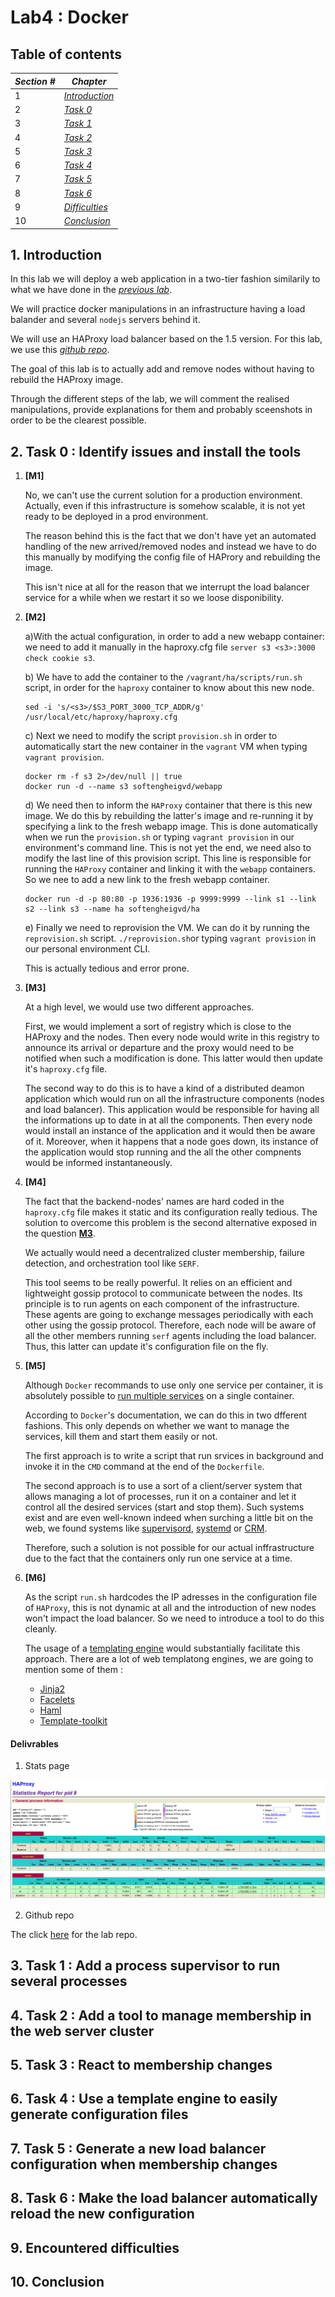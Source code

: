 # Lab4 : Docker


## Table of contents
|*Section #*|*Chapter*				  		|
|-----------|-------------------------------|
|1			|[*Introduction*](#Intro)		|
|2			|[*Task 0*](#Task0)      		|
|3			|[*Task 1*](#Task1)      		|
|4			|[*Task 2*](#Task2)      		|
|5			|[*Task 3*](#Task3)      		|
|6			|[*Task 4*](#Task4)      		|
|7			|[*Task 5*](#Task5)      		|
|8			|[*Task 6*](#Task6)      		|
|9			|[*Difficulties*](#Difficulties)|
|10			|[*Conclusion*](#Conclusion)    |

## <a name="Intro"></a>1.	Introduction
In this lab we will deploy a web application in a two-tier fashion similarily to what we have done in the [*previous lab*](https://github.com/alimiladi/Teaching-HEIGVD-AIT-2015-Labo-Load-Balancing). 

We will practice docker manipulations in an infrastructure having a load balander and several `nodejs` servers behind it.

We will use an HAProxy load balancer based on the 1.5 version.
For this lab, we use this [*github repo*](https://github.com/alimiladi/Teaching-HEIGVD-AIT-2016-Labo-Docker).

The goal of this lab is to actually add and remove nodes without having to rebuild the HAProxy image.

Through the different steps of the lab, we will comment the realised manipulations, provide explanations for them and probably sceenshots in order to be the clearest possible.

## <a name="Task0"></a>2.	Task 0 : Identify issues and install the tools
1. <a name="M1"></a>**[M1]** 

	No, we can't use the current solution for a production environment. Actually, even if this infrastructure is somehow scalable, it is not yet ready to be deployed in a prod environment.

	The reason behind this is the fact that we don't have yet an automated handling of the new arrived/removed nodes and instead we have to do this manually by modifying the config file of HAProry and rebuilding the image.

	This isn't nice at all for the reason that we interrupt the load balancer service for a while when we restart it so we loose disponibility.

2. <a name="M2"></a>**[M2]**

	a)With the actual configuration, in order to add a new webapp container:
	we need to add it manually in the haproxy.cfg file `server s3 <s3>:3000 check cookie s3`.

	b) We have to add the container to the `/vagrant/ha/scripts/run.sh` script, in order for the `haproxy` container to know about this new node.
	```
	sed -i 's/<s3>/$S3_PORT_3000_TCP_ADDR/g' /usr/local/etc/haproxy/haproxy.cfg
	```

	c) Next we need to modify the script `provision.sh` in order to automatically start the new container in the `vagrant` VM when typing `vagrant provision`.
	```
	docker rm -f s3 2>/dev/null || true
	docker run -d --name s3 softengheigvd/webapp
	```

	d) We need then to inform the `HAProxy` container that there is this new image. We do this by rebuilding the latter's image and re-running it by specifying a link to the fresh webapp image. This is done automatically when we run the `provision.sh` or typing `vagrant provision` in our environment's command line.
	This is not yet the end, we need also to modify the last line of this provision script. This line is responsible for running the `HAProxy`  container and linking it with the `webapp` containers. So we nee to add a new link to the fresh webapp container.
	```
	docker run -d -p 80:80 -p 1936:1936 -p 9999:9999 --link s1 --link s2 --link s3 --name ha softengheigvd/ha
	```

	e) Finally we need to reprovision the VM. We can do it by running the `reprovision.sh` script.
	```./reprovision.sh```or typing `vagrant provision` in our personal environment CLI. 
	
	This is actually tedious and error prone.

3. <a name="M3"></a>**[M3]**

	At a high level, we would use two different approaches. 

	First, we would implement a sort of registry which is close to the HAProxy and the nodes. Then every node would write in this registry to announce its arrival or departure and the proxy would need to be notified when such a modification is done. This latter would then update it's `haproxy.cfg` file.

	The second way to do this is to have a kind of a distributed deamon application which would run on all the infrastructure components (nodes and load balancer). This application would be responsible for having all the informations up to date in at all the components. Then every node would install an instance of the application and it would then be aware of it. Moreover, when it happens that a node goes down, its instance of the application would stop running and the all the other compnents would be informed instantaneously.

4. <a name="M4"></a>**[M4]**

	The fact that the backend-nodes' names are hard coded in the `haproxy.cfg` file makes it static and its configuration really tedious. The solution to overcome this problem is the second alternative exposed in the question [**M3**](#M3).

	We actually would need a decentralized cluster membership, failure detection, and orchestration tool like `SERF`. 

	This tool seems to be really powerful. It relies on an efficient and lightweight gossip protocol to communicate between the nodes. Its principle is to run agents on each component of the infrastructure. These agents are going to exchange messages periodically with each other using the gossip protocol. Therefore, each node will be aware of all the other members running `serf` agents including the load balancer. Thus, this latter can update it's configuration file on the fly.

5. <a name="M5"></a>**[M5]**

	Although `Docker` recommands to use only one service per container, it is absolutely possible to [run multiple services](https://docs.docker.com/engine/admin/multi-service_container/) on a single container. 

	According to `Docker`'s documentation, we can do this in two dfferent fashions. This only depends on whether we want to manage the services, kill them and start them easily or not.

	The first approach is to write a script that run srvices in background and invoke it in the `CMD`  command at the end of the `Dockerfile`.

	The second approach is to use a sort of a client/server system that allows managing a lot of processes, run it on a container and let it control all the desired services (start and stop them). Such systems exist and are even well-known indeed when surching a little bit on the web, we found systems like [supervisord](https://hub.docker.com/r/baffledbear/supervisord/), [systemd](https://hub.docker.com/r/centos/systemd/) or [CRM](https://hub.docker.com/r/crmcore/crm-linux/).

	Therefore, such a solution is not possible for our actual inffrastructure due to the fact that the containers only run one service at a time.

6. <a name="M6"></a>**[M6]**

	As the script `run.sh` hardcodes the IP adresses in the configuration file of `HAProxy`, this is not dynamic at all and the introduction of new nodes won't impact the load balancer. So we need to introduce a tool to do this cleanly.

	The usage of a [templating engine](https://www.haproxy.com/blog/dynamic-scaling-for-microservices-with-runtime-api/) would substantially facilitate this approach.
	There are a lot of web templatong engines, we are going to mention some of them :

	* [Jinja2](http://jinja.pocoo.org/docs/2.10/)
	* [Facelets](https://docs.oracle.com/javaee/6/tutorial/doc/giepx.html)
	* [Haml](http://haml.info/)
	* [Template-toolkit](http://www.template-toolkit.org/)


#### Delivrables

1. Stats page

![Task0Stats](assets/img/Task-0--Stats-page.png)

2. Github repo

The click [here](https://github.com/alimiladi/Teaching-HEIGVD-AIT-2016-Labo-Docker) for the lab repo.


## <a name="Task1"></a>3.	Task 1 : Add a process supervisor to run several processes
## <a name="Task2"></a>4.	Task 2 : Add a tool to manage membership in the web server cluster
## <a name="Task3"></a>5.	Task 3 : React to membership changes
## <a name="Task4"></a>6.	Task 4 : Use a template engine to easily generate configuration files
## <a name="Task5"></a>7.	Task 5 : Generate a new load balancer configuration when membership changes
## <a name="Task6"></a>8.	Task 6 : Make the load balancer automatically reload the new configuration
## <a name="Difficulties"></a>9.	Encountered difficulties
## <a name="Conclusion"></a>10.	Conclusion